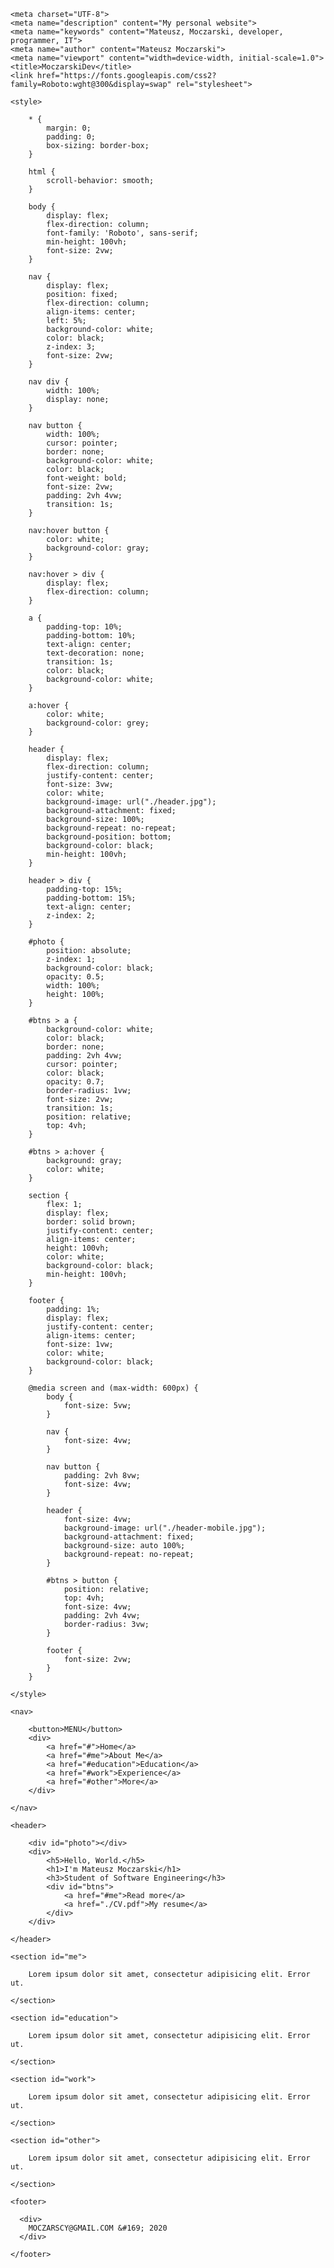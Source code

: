 <html lang="en">

  <head>
  
    <meta charset="UTF-8">
    <meta name="description" content="My personal website">
    <meta name="keywords" content="Mateusz, Moczarski, developer, programmer, IT">
    <meta name="author" content="Mateusz Moczarski">
    <meta name="viewport" content="width=device-width, initial-scale=1.0">
    <title>MoczarskiDev</title>
	<link href="https://fonts.googleapis.com/css2?family=Roboto:wght@300&display=swap" rel="stylesheet">
    
    <style>
	
		* {
			margin: 0;
			padding: 0;
			box-sizing: border-box;
		}
		
		html {
			scroll-behavior: smooth;
		}
    
		body {
			display: flex;
			flex-direction: column;
			font-family: 'Roboto', sans-serif;
			min-height: 100vh;
			font-size: 2vw;
		}
		
		nav {
			display: flex;
			position: fixed;
			flex-direction: column;
			align-items: center;
			left: 5%;
			background-color: white;
			color: black;
			z-index: 3;
			font-size: 2vw;
		}
		
		nav div	{
			width: 100%;
			display: none;
		}
		
		nav button {
			width: 100%;
			cursor: pointer;
			border: none;
			background-color: white;
			color: black;
			font-weight: bold;
			font-size: 2vw;
			padding: 2vh 4vw;
			transition: 1s;
		}
		
		nav:hover button {
			color: white;
			background-color: gray;
		}
		
		nav:hover > div {
			display: flex;
			flex-direction: column;
		}
		
		a {
			padding-top: 10%;
			padding-bottom: 10%;
			text-align: center;
			text-decoration: none;
			transition: 1s;
			color: black;
			background-color: white;
		}
		
		a:hover {
			color: white;
			background-color: grey;
		}
		
		header {
			display: flex;
			flex-direction: column;
			justify-content: center;
			font-size: 3vw;
			color: white;
			background-image: url("./header.jpg");
			background-attachment: fixed;
			background-size: 100%;
			background-repeat: no-repeat;
			background-position: bottom;
			background-color: black;
			min-height: 100vh;
		}
		
		header > div {
			padding-top: 15%;
			padding-bottom: 15%;
			text-align: center;
			z-index: 2;
		}
		
		#photo {
			position: absolute;
			z-index: 1;
			background-color: black;
			opacity: 0.5;
			width: 100%;
			height: 100%;
		}
		
		#btns > a {
			background-color: white;
			color: black;
			border: none;
			padding: 2vh 4vw;
			cursor: pointer;
			color: black;
			opacity: 0.7;
			border-radius: 1vw;
			font-size: 2vw;
			transition: 1s;
			position: relative;
			top: 4vh;
		}
		
		#btns > a:hover {
			background: gray;
			color: white;
		}
		
		section {
			flex: 1;
			display: flex;
			border: solid brown;
			justify-content: center;
			align-items: center;
			height: 100vh;
			color: white;
			background-color: black;
			min-height: 100vh;
		}
		
		footer {
			padding: 1%;
			display: flex;
			justify-content: center;
			align-items: center;
			font-size: 1vw;
			color: white;
			background-color: black;			
		}
		
		@media screen and (max-width: 600px) {
			body {
				font-size: 5vw;
			}
			
			nav {
				font-size: 4vw;
			}
			
			nav button {
				padding: 2vh 8vw;
				font-size: 4vw;
			}
			
			header {
				font-size: 4vw;
				background-image: url("./header-mobile.jpg");
				background-attachment: fixed;
				background-size: auto 100%;
				background-repeat: no-repeat;
			}
			
			#btns > button {
				position: relative;
				top: 4vh;
				font-size: 4vw;
				padding: 2vh 4vw;
				border-radius: 3vw;
			}
			
			footer {
				font-size: 2vw;
			}
		}
    
    </style>
    
  </head>

  <body>
  
	<nav>
	
		<button>MENU</button>
		<div>
			<a href="#">Home</a>
			<a href="#me">About Me</a>
			<a href="#education">Education</a>
			<a href="#work">Experience</a>
			<a href="#other">More</a>
		</div>
		
	</nav>
  
    <header>
	
		<div id="photo"></div>
		<div>
			<h5>Hello, World.</h5>
			<h1>I'm Mateusz Moczarski</h1>
			<h3>Student of Software Engineering</h3>
			<div id="btns">
				<a href="#me">Read more</a>
				<a href="./CV.pdf">My resume</a>
			</div>
		</div>
      
    </header>

    <section id="me">
    
		Lorem ipsum dolor sit amet, consectetur adipisicing elit. Error ut.
      
    </section>
	
	<section id="education">
    
		Lorem ipsum dolor sit amet, consectetur adipisicing elit. Error ut.
      
    </section>
	
	<section id="work">
    
		Lorem ipsum dolor sit amet, consectetur adipisicing elit. Error ut.
      
    </section>
	
	<section id="other">
    
		Lorem ipsum dolor sit amet, consectetur adipisicing elit. Error ut.
      
    </section>

    <footer>
	
      <div>
		MOCZARSCY@GMAIL.COM &#169; 2020
	  </div>
	  
    </footer>
	
  </body>

</html>
